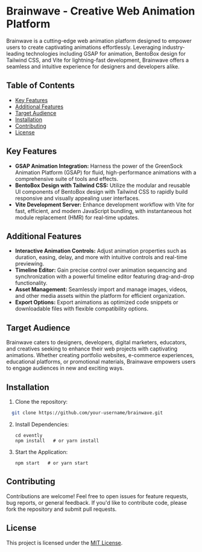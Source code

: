 # Brainwave - Creative Web Animation Platform

Brainwave is a cutting-edge web animation platform designed to empower users to create captivating animations effortlessly. Leveraging industry-leading technologies including GSAP for animation, BentoBox design for Tailwind CSS, and Vite for lightning-fast development, Brainwave offers a seamless and intuitive experience for designers and developers alike.

## Table of Contents
- [Key Features](#key-features)
- [Additional Features](#additional-features)
- [Target Audience](#target-audience)
- [Installation](#installation)
- [Contributing](#contributing)
- [License](#license)

## Key Features

- **GSAP Animation Integration:** Harness the power of the GreenSock Animation Platform (GSAP) for fluid, high-performance animations with a comprehensive suite of tools and effects.
- **BentoBox Design with Tailwind CSS:** Utilize the modular and reusable UI components of BentoBox design with Tailwind CSS to rapidly build responsive and visually appealing user interfaces.
- **Vite Development Server:** Enhance development workflow with Vite for fast, efficient, and modern JavaScript bundling, with instantaneous hot module replacement (HMR) for real-time updates.

## Additional Features

- **Interactive Animation Controls:** Adjust animation properties such as duration, easing, delay, and more with intuitive controls and real-time previewing.
- **Timeline Editor:** Gain precise control over animation sequencing and synchronization with a powerful timeline editor featuring drag-and-drop functionality.
- **Asset Management:** Seamlessly import and manage images, videos, and other media assets within the platform for efficient organization.
- **Export Options:** Export animations as optimized code snippets or downloadable files with flexible compatibility options.

## Target Audience

Brainwave caters to designers, developers, digital marketers, educators, and creatives seeking to enhance their web projects with captivating animations. Whether creating portfolio websites, e-commerce experiences, educational platforms, or promotional materials, Brainwave empowers users to engage audiences in new and exciting ways.

## Installation

1. Clone the repository:
 ```bash
   git clone https://github.com/your-username/brainwave.git
   ```
2. Install Dependencies:
    ``` 
    cd evently
    npm install   # or yarn install
    ```
3. Start the Application:
    ``` 
    npm start   # or yarn start
    ```
## Contributing

Contributions are welcome! Feel free to open issues for feature requests, bug reports, or general feedback. If you'd like to contribute code, please fork the repository and submit pull requests.

## License

This project is licensed under the [MIT License](LICENSE).
